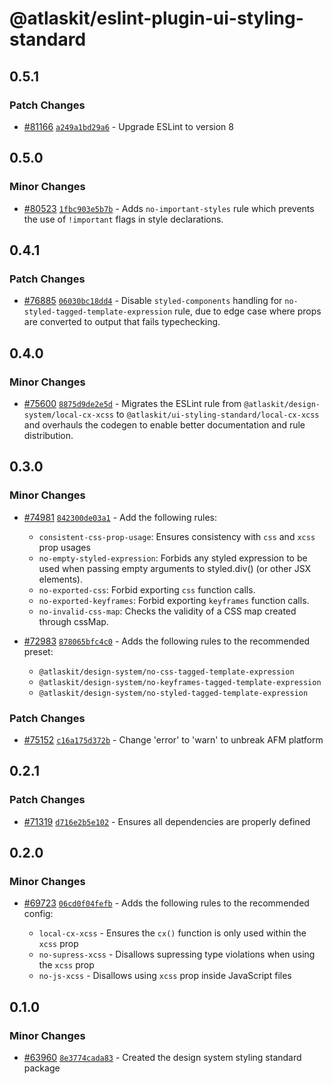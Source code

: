 # @atlaskit/eslint-plugin-ui-styling-standard

## 0.5.1

### Patch Changes

- [#81166](https://stash.atlassian.com/projects/CONFCLOUD/repos/confluence-frontend/pull-requests/81166) [`a249a1bd29a6`](https://stash.atlassian.com/projects/CONFCLOUD/repos/confluence-frontend/commits/a249a1bd29a6) - Upgrade ESLint to version 8

## 0.5.0

### Minor Changes

- [#80523](https://stash.atlassian.com/projects/CONFCLOUD/repos/confluence-frontend/pull-requests/80523) [`1fbc903e5b7b`](https://stash.atlassian.com/projects/CONFCLOUD/repos/confluence-frontend/commits/1fbc903e5b7b) - Adds `no-important-styles` rule which prevents the use of `!important` flags in style declarations.

## 0.4.1

### Patch Changes

- [#76885](https://stash.atlassian.com/projects/CONFCLOUD/repos/confluence-frontend/pull-requests/76885) [`06030bc18dd4`](https://stash.atlassian.com/projects/CONFCLOUD/repos/confluence-frontend/commits/06030bc18dd4) - Disable `styled-components` handling for `no-styled-tagged-template-expression` rule, due to edge case where props are converted to output that fails typechecking.

## 0.4.0

### Minor Changes

- [#75600](https://stash.atlassian.com/projects/CONFCLOUD/repos/confluence-frontend/pull-requests/75600) [`8875d9de2e5d`](https://stash.atlassian.com/projects/CONFCLOUD/repos/confluence-frontend/commits/8875d9de2e5d) - Migrates the ESLint rule from `@atlaskit/design-system/local-cx-xcss` to `@atlaskit/ui-styling-standard/local-cx-xcss` and overhauls the codegen to enable better documentation and rule distribution.

## 0.3.0

### Minor Changes

- [#74981](https://stash.atlassian.com/projects/CONFCLOUD/repos/confluence-frontend/pull-requests/74981) [`842300de03a1`](https://stash.atlassian.com/projects/CONFCLOUD/repos/confluence-frontend/commits/842300de03a1) - Add the following rules:

  - `consistent-css-prop-usage`: Ensures consistency with `css` and `xcss` prop usages
  - `no-empty-styled-expression`: Forbids any styled expression to be used when passing empty arguments to styled.div() (or other JSX elements).
  - `no-exported-css`: Forbid exporting `css` function calls.
  - `no-exported-keyframes`: Forbid exporting `keyframes` function calls.
  - `no-invalid-css-map`: Checks the validity of a CSS map created through cssMap.

- [#72983](https://stash.atlassian.com/projects/CONFCLOUD/repos/confluence-frontend/pull-requests/72983) [`878065bfc4c0`](https://stash.atlassian.com/projects/CONFCLOUD/repos/confluence-frontend/commits/878065bfc4c0) - Adds the following rules to the recommended preset:

  - `@atlaskit/design-system/no-css-tagged-template-expression`
  - `@atlaskit/design-system/no-keyframes-tagged-template-expression`
  - `@atlaskit/design-system/no-styled-tagged-template-expression`

### Patch Changes

- [#75152](https://stash.atlassian.com/projects/CONFCLOUD/repos/confluence-frontend/pull-requests/75152) [`c16a175d372b`](https://stash.atlassian.com/projects/CONFCLOUD/repos/confluence-frontend/commits/c16a175d372b) - Change 'error' to 'warn' to unbreak AFM platform

## 0.2.1

### Patch Changes

- [#71319](https://stash.atlassian.com/projects/CONFCLOUD/repos/confluence-frontend/pull-requests/71319) [`d716e2b5e102`](https://stash.atlassian.com/projects/CONFCLOUD/repos/confluence-frontend/commits/d716e2b5e102) - Ensures all dependencies are properly defined

## 0.2.0

### Minor Changes

- [#69723](https://stash.atlassian.com/projects/CONFCLOUD/repos/confluence-frontend/pull-requests/69723) [`06cd0f04fefb`](https://stash.atlassian.com/projects/CONFCLOUD/repos/confluence-frontend/commits/06cd0f04fefb) - Adds the following rules to the recommended config:

  - `local-cx-xcss` - Ensures the `cx()` function is only used within the `xcss` prop
  - `no-supress-xcss` - Disallows supressing type violations when using the `xcss` prop
  - `no-js-xcss` - Disallows using `xcss` prop inside JavaScript files

## 0.1.0

### Minor Changes

- [#63960](https://stash.atlassian.com/projects/CONFCLOUD/repos/confluence-frontend/pull-requests/63960) [`8e3774cada83`](https://stash.atlassian.com/projects/CONFCLOUD/repos/confluence-frontend/commits/8e3774cada83) - Created the design system styling standard package
